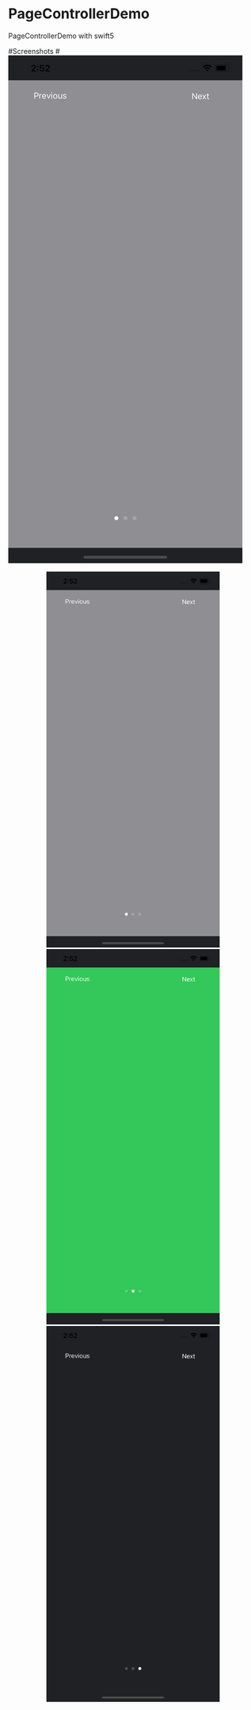 # PageControllerDemo
PageControllerDemo with swift5



#Screenshots
#![alt text](https://github.com/vinod1988/PageControllerDemo/blob/master/PageControllerDemo/screenshots/page1.png)


<p align="center">
  
  <img src="https://github.com/vinod1988/PageControllerDemo/blob/master/PageControllerDemo/screenshots/page1.png" width="350" title="Page One">
  
  <img src="https://github.com/vinod1988/PageControllerDemo/blob/master/PageControllerDemo/screenshots/page2.png" width="350" title="Page Two">
  
  <img src="https://github.com/vinod1988/PageControllerDemo/blob/master/PageControllerDemo/screenshots/page3.png" width="350" alt="Page Three">
  
</p>

